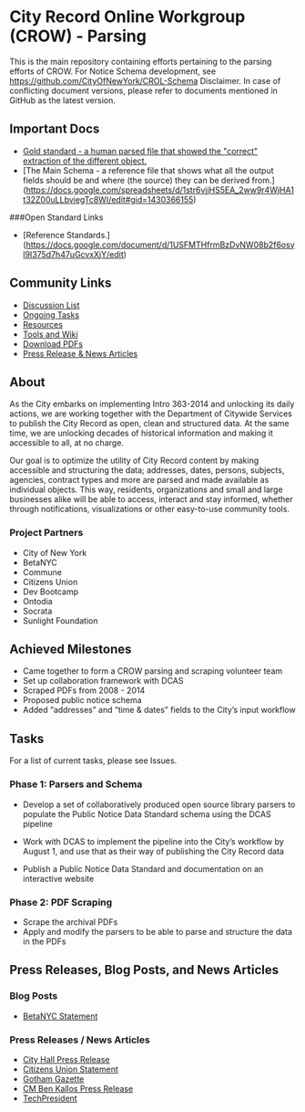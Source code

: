 # City Record Online Workgroup (CROW) - Parsing

This is the main repository containing efforts pertaining to the parsing efforts of CROW. For Notice Schema development, see  https://github.com/CityOfNewYork/CROL-Schema
Disclaimer. In case of conflicting document versions, please refer to documents mentioned in GitHub as the latest version.

## Important Docs

* [Gold standard -  a human parsed file that showed the "correct" extraction of the different object.](https://docs.google.com/spreadsheets/d/1M-XbFTsVmbOn2LPyhyZchH0AiYGMaYcEXn1fypPyj-c/edit?usp=sharing)
* [The Main Schema -  a reference file that shows what all the output fields should be and where (the source) they can be derived from.] (https://docs.google.com/spreadsheets/d/1str6vjjHS5EA_2ww9r4WjHA1t32Z00uLLbviegTc8WI/edit#gid=1430366155)

###Open Standard Links

* [Reference Standards.] (https://docs.google.com/document/d/1USFMTHfrmBzDvNW08b2f6osyl9I375d7h47uGcvxXjY/edit)



## Community Links
* [Discussion List](http://talk.beta.nyc/c/working-groups/city-record-online)
* [Ongoing Tasks](https://github.com/CityOfNewYork/CROL-PDF/issues)
* [Resources](https://drive.google.com/drive/#folders/0B98QOZfGax93eWQyOHB4dWRWczg)
* [Tools and Wiki](https://github.com/CityOfNewYork/CROL-PDF/wiki)
* [Download PDFs](https://github.com/CityOfNewYork/CROL-PDF#download-pdfs)
* [Press Release & News Articles](https://github.com/CityOfNewYork/CROL-PDF#press-releases-blog-posts-and-news-articles)

## About

As the City embarks on implementing Intro 363-2014 and unlocking its daily actions, we are working together with the Department of Citywide Services to publish the City Record as open, clean and structured data. At the same time, we are unlocking decades of historical information and making it accessible to all, at no charge. 

Our goal is to optimize the utility of City Record content by making accessible and structuring the data; addresses, dates, persons, subjects, agencies, contract types and more are parsed and made available as individual objects. This way, residents, organizations and small and large businesses alike will be able to access, interact and stay informed, whether through notifications, visualizations or other easy-to-use community tools.


### Project Partners
* City of New York
* BetaNYC
* Commune
* Citizens Union 
* Dev Bootcamp 
* Ontodia
* Socrata
* Sunlight Foundation


## Achieved Milestones

* Came together to form a CROW parsing and scraping volunteer team
* Set up collaboration framework with DCAS
* Scraped PDFs from 2008 - 2014
* Proposed public notice schema
* Added “addresses” and “time & dates” fields to the City’s input workflow

## Tasks
For a list of current tasks, please see Issues.

### Phase 1: Parsers and Schema
* Develop a set of collaboratively produced open source library parsers to populate the Public Notice Data Standard schema using the DCAS pipeline 

* Work with DCAS to implement the pipeline into the City’s workflow by August 1, and use that as their way of publishing the City Record data

* Publish a Public Notice Data Standard and documentation on an interactive website

### Phase 2: PDF Scraping
* Scrape the archival PDFs
* Apply and modify the parsers to be able to parse and structure the data in the PDFs


## Press Releases, Blog Posts, and News Articles

### Blog Posts
* [BetaNYC Statement](http://blog.betanyc.org/post/94088164367/betanycs-statement-on-the-signing-of-nycs-openlaw-and)

### Press Releases / News Articles 
* [City Hall Press Release](http://www1.nyc.gov/office-of-the-mayor/news/393-14/mayor-bill-de-blasio-signs-two-transparency-bills-law-public-private-partnership-to)
* [Citizens Union Statement](http://us3.campaign-archive1.com/?u=ca0fb41d668202ba6cc542ca8&id=91fa752d3f&e=[UNIQID])
* [Gotham Gazette](http://www.gothamgazette.com/index.php/government/5211-de-blasio-embraces-civic-tech-bill-city-record-online)
* [CM Ben Kallos Press Release](http://benkallos.com/press-release/mayor-bill-de-blasio-signs-two-transparency-bills-law-announces-public-private-partner)
* [TechPresident](http://techpresident.com/news/25231/new-york-city-and-silicon-valley-local-government-innovation-gets-outside-help)
